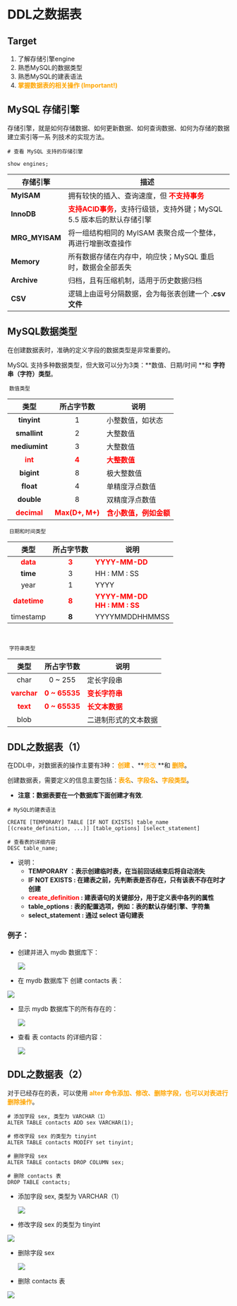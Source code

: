 # DDL之数据表

## Target

1. 了解存储引擎engine 
2. 熟悉MySQL的数据类型 
3. 熟悉MySQL的建表语法 
4.  **<font color="orange"> 掌握数据表的相关操作 (Important!)</font>**

## MySQL 存储引擎

存储引擎，就是如何存储数据、如何更新数据、如何查询数据、如何为存储的数据建立索引等一系 列技术的实现方法。

```mysql
# 查看 MySQL 支持的存储引擎

show engines;
```

| 存储引擎       | 描述                                                         |
| -------------- | ------------------------------------------------------------ |
| **MyISAM**     | 拥有较快的插入、查询速度，但 **<font color="red"> 不支持事务</font>** |
| **InnoDB**     | **<font color="red">支持ACID事务</font>**，支持行级锁，支持外键；MySQL 5.5 版本后的默认存储引擎 |
| **MRG_MYISAM** | 将一组结构相同的 MyISAM 表聚合成一个整体，再进行增删改查操作 |
| **Memory**     | 所有数据存储在内存中，响应快；MySQL 重启时，数据会全部丢失   |
| **Archive**    | 归档，且有压缩机制，适用于历史数据归档                       |
| **CSV**        | 逻辑上由逗号分隔数据，会为每张表创建一个 **.csv文件**        |



## MySQL数据类型

在创建数据表时，准确的定义字段的数据类型是非常重要的。

MySQL 支持多种数据类型，但大致可以分为3类：**数值、日期/时间 **和 **字符串（字符）类型**。



​																		`数值类型`



|                 类型                 |                 所占字节数                 | 说明                                            |
| :----------------------------------: | :----------------------------------------: | ----------------------------------------------- |
|             **tinyint**              |                     1                      | 小整数值，如状态                                |
|             **smallint**             |                     2                      | 大整数值                                        |
|            **mediumint**             |                     3                      | 大整数值                                        |
| **<font color = "red"> int</font>**  |       **<font color="red">4</font>**       | **<font color="red">大整数值</font>**           |
|              **bigint**              |                     8                      | 极大整数值                                      |
|              **float**               |                     4                      | 单精度浮点数值                                  |
|              **double**              |                     8                      | 双精度浮点数值                                  |
| **<font color="red">decimal</font>** | **<font color="red"> Max(D+, M+) </font>** | **<font color="red">含小数值，例如金额</font>** |



​																		`日期和时间类型`



|                 类型                  |           所占字节数           | 说明                                                         |
| :-----------------------------------: | :----------------------------: | ------------------------------------------------------------ |
|   **<font color="red">data</font>**   | **<font color="red">3</font>** | **<font color="red">YYYY-MM-DD</font>**                      |
|               **time**                |               3                | HH : MM : SS                                                 |
|                 year                  |               1                | YYYY                                                         |
| **<font color="red">datetime</font>** | **<font color="red">8</font>** | **<font color="red">YYYY-MM-DD</font>** <br/> **<font color="red">HH : MM : SS</font>** |
|               timestamp               |             **8**              | YYYYMMDDHHMMSS                                               |

​																							

​																						`字符串类型`



|                  类型                  |                所占字节数                | 说明                                      |
| :------------------------------------: | :--------------------------------------: | ----------------------------------------- |
|                  char                  |                 0 ~ 255                  | 定长字段串                                |
| **<font color="red"> varchar </font>** | **<font color="red"> 0 ~ 65535 </font>** | **<font color="red"> 变长字符串 </font>** |
|  **<font color="red"> text </font>**   |  **<font color="red">0 ~ 65535</font>**  | **<font color="red">长文本数据</font>**   |
|                  blob                  |                                          | 二进制形式的文本数据                      |



## DDL之数据表（1）

在DDL中，对数据表的操作主要有3种：**<font color="orange"> 创建 </font>**、**<font color="orange">修改</font> **和 **<font color="orange">删除</font>**。 

创建数据表，需要定义的信息主要包括：**<font color="orange">表名</font>**、**<font color="orange">字段名</font>**、**<font color="orange">字段类型</font>**。

- **注意：数据表要在一个数据库下面创建才有效**.

```mysql
# MySQL的建表语法

CREATE [TEMPORARY] TABLE [IF NOT EXISTS] table_name [(create_definition, ...)] [table_options] [select_statement]

# 查看表的详细内容
DESC table_name;
```

- 说明：
  - **TEMPORARY ：表示创建临时表，在当前回话结束后将自动消失**
  - **IF NOT EXISTS : 在建表之前，先判断表是否存在，只有该表不存在时才创建**
  - **<font color="red"> create_definition </font> : 建表语句的关键部分，用于定义表中各列的属性**
  - **table_options : 表的配置选项，例如：表的默认存储引擎、字符集**
  - **select_statement : 通过 select 语句建表**

### 例子：

- 创建并进入 mydb 数据库下：

  <img src="Resources/07.png"/>

- 在 mydb 数据库下 创建 contacts 表：

<img src="Resources/08.png"/>

- 显示 mydb 数据库下的所有存在的：

  <img src="Resources/11.png"/>

- 查看 表 contacts 的详细内容：

  <img src="Resources/12.png"/>

## DDL之数据表（2）

对于已经存在的表，可以使用 **<font color="orange"> alter 命令添加、修改、删除字段，也可以对表进行删除操作</font>**。

```mysql
# 添加字段 sex, 类型为 VARCHAR（1）
ALTER TABLE contacts ADD sex VARCHAR(1);

# 修改字段 sex 的类型为 tinyint
ALTER TABLE contacts MODIFY set tinyint;

# 删除字段 sex
ALTER TABLE contacts DROP COLUMN sex;

# 删除 contacts 表
DROP TABLE contacts;
```

- 添加字段 sex, 类型为 VARCHAR（1）

  <img src="Resources/09.png"/>

- 修改字段 sex 的类型为 tinyint

<img src="Resources/13.png"/>

- 删除字段 sex

  <img src="Resources/14.png"/>

- 删除 contacts 表

<img src="Resources/15.png"/>